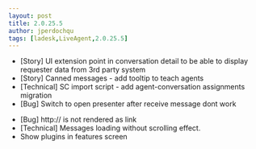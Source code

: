 ```yaml
---
layout: post
title: 2.0.25.5
author: jperdochqu
tags: [ladesk,LiveAgent,2.0.25.5]
---
```


- [Story] UI extension point in conversation detail to be able to display requester data from 3rd party system
- [Story] Canned messages - add tooltip to teach agents
- [Technical] SC import script - add agent-conversation assignments migration
- [Bug] Switch to open presenter after receive message dont work

<!--more-->

- [Bug] http:// is not rendered as link
- [Technical] Messages loading without scrolling effect.
- Show plugins in features screen

